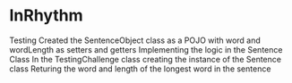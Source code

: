 # InRhythm
Testing
Created the SentenceObject class as a POJO with word and wordLength as setters and getters
Implementing the logic in the Sentence Class
In the TestingChallenge class creating the instance of the Sentence class
Returing the word and length of the longest word in the sentence
